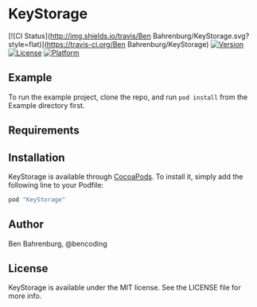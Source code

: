 # KeyStorage

[![CI Status](http://img.shields.io/travis/Ben Bahrenburg/KeyStorage.svg?style=flat)](https://travis-ci.org/Ben Bahrenburg/KeyStorage)
[![Version](https://img.shields.io/cocoapods/v/KeyStorage.svg?style=flat)](http://cocoapods.org/pods/KeyStorage)
[![License](https://img.shields.io/cocoapods/l/KeyStorage.svg?style=flat)](http://cocoapods.org/pods/KeyStorage)
[![Platform](https://img.shields.io/cocoapods/p/KeyStorage.svg?style=flat)](http://cocoapods.org/pods/KeyStorage)

## Example

To run the example project, clone the repo, and run `pod install` from the Example directory first.

## Requirements

## Installation

KeyStorage is available through [CocoaPods](http://cocoapods.org). To install
it, simply add the following line to your Podfile:

```ruby
pod "KeyStorage"
```

## Author

Ben Bahrenburg, @bencoding

## License

KeyStorage is available under the MIT license. See the LICENSE file for more info.
